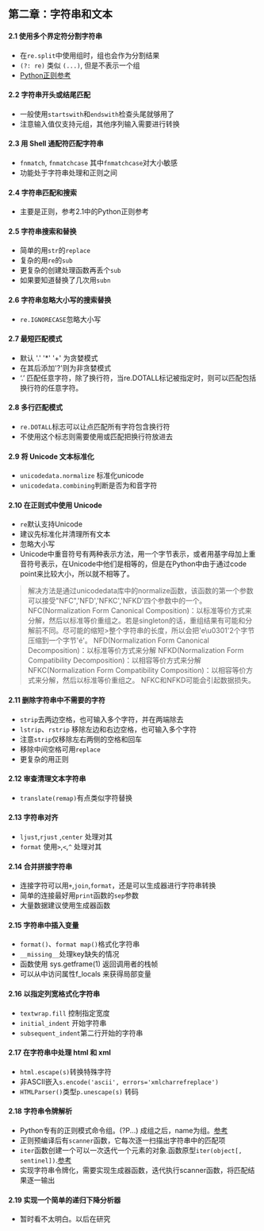 ## 第二章：字符串和文本


#### 2.1 使用多个界定符分割字符串
- 在`re.split`中使用组时，组也会作为分割结果
- `(?: re)` 类似 `(...)`, 但是不表示一个组
- [Python正则参考](http://www.runoob.com/python/python-reg-expressions.html)

#### 2.2 字符串开头或结尾匹配
- 一般使用`startswith`和`endswith`检查头尾就够用了
- 注意输入值仅支持元组，其他序列输入需要进行转换

#### 2.3 用 Shell 通配符匹配字符串
- `fnmatch`, `fnmatchcase` 其中`fnmatchcase`对大小敏感
- 功能处于字符串处理和正则之间

#### 2.4 字符串匹配和搜索
- 主要是正则，参考2.1中的Python正则参考

#### 2.5 字符串搜索和替换
- 简单的用`str`的`replace`
- 复杂的用`re`的`sub`
- 更复杂的创建处理函数再丢个`sub`
- 如果要知道替换了几次用`subn`

#### 2.6 字符串忽略大小写的搜索替换
- `re.IGNORECASE`忽略大小写

#### 2.7 最短匹配模式
- 默认 '.' '*' '+' 为贪婪模式
- 在其后添加'?'则为非贪婪模式
- ‘.’ 匹配任意字符，除了换行符，当re.DOTALL标记被指定时，则可以匹配包括换行符的任意字符。

#### 2.8 多行匹配模式
- `re.DOTALL`标志可以让点匹配所有字符包含换行符
- 不使用这个标志则需要使用或匹配把换行符放进去

#### 2.9 将 Unicode 文本标准化
- `unicodedata.normalize` 标准化unicode
- `unicodedata.combining`判断是否为和音字符

#### 2.10 在正则式中使用 Unicode
- `re`默认支持Unicode
- 建议先标准化并清理所有文本
- 忽略大小写
- Unicode中重音符号有两种表示方法，用一个字节表示，或者用基字母加上重音符号表示，在Unicode中他们是相等的，但是在Python中由于通过code point来比较大小，所以就不相等了。
>解决方法是通过unicodedata库中的normalize函数，该函数的第一个参数可以接受"NFC",'NFD','NFKC','NFKD'四个参数中的一个。
>NFC(Normalization Form Canonical Composition)：以标准等价方式来分解，然后以标准等价重组之。若是singleton的话，重组结果有可能和分解前不同。尽可能的缩短>整个字符串的长度，所以会把'e\u0301'2个字节压缩到一个字节'é'。
>NFD(Normalization Form Canonical Decomposition)：以标准等价方式来分解
>NFKD(Normalization Form Compatibility Decomposition)：以相容等价方式来分解
>NFKC(Normalization Form Compatibility Composition)：以相容等价方式来分解，然后以标准等价重组之。
>NFKC和NFKD可能会引起数据损失。

#### 2.11 删除字符串中不需要的字符
- `strip`去两边空格，也可输入多个字符，并在两端除去
- `lstrip`、`rstrip` 移除左边和右边空格，也可输入多个字符
-  注意`strip`仅移除左右两侧的空格和回车
-  移除中间空格可用`replace`
-  更复杂的用正则

#### 2.12 审查清理文本字符串
- `translate(remap)`有点类似字符替换

#### 2.13 字符串对齐
- `ljust`,`rjust` ,`center` 处理对其
- `format` 使用`>`,`<`,`^` 处理对其

#### 2.14 合并拼接字符串
- 连接字符可以用`+`,`join`,`format`，还是可以生成器进行字符串转换
- 简单的连接最好用`print`函数的`sep`参数
- 大量数据建议使用生成器函数

#### 2.15 字符串中插入变量
- `format()`、`format map()`格式化字符串
- `__missing__`处理key缺失的情况
- 函数使用 sys.getframe(1) 返回调用者的栈帧
- 可以从中访问属性f_locals 来获得局部变量

#### 2.16 以指定列宽格式化字符串
- `textwrap.fill` 控制指定宽度
- `initial_indent` 开始字符串
- `subsequent_indent`第二行开始的字符串

#### 2.17 在字符串中处理 html 和 xml
- `html.escape(s)`转换特殊字符
- 非ASCII嵌入`s.encode('ascii', errors='xmlcharrefreplace')`
- `HTMLParser()`类型`p.unescape(s)` 转码

#### 2.18 字符串令牌解析
- Python专有的正则模式命令组。(?P<name>...) 成组之后，name为组。[参考](https://wizardforcel.gitbooks.io/py-re-guide/content/14.html)
- 正则预编译后有`scanner`函数，它每次逐一扫描出字符串中的匹配项
- `iter`函数创建一个可以一次迭代一个元素的对象.函数原型`iter(object[, sentinel])`.[参考](https://www.programiz.com/python-programming/methods/built-in/iter)
- 实现字符串令牌化，需要实现生成器函数，迭代执行scanner函数，将匹配结果逐一输出


#### 2.19 实现一个简单的递归下降分析器
- 暂时看不太明白。以后在研究